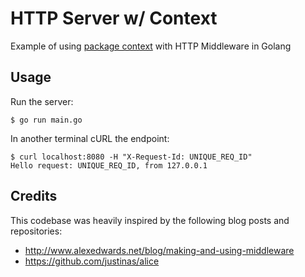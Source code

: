 # HTTP Server w/ Context

Example of using [package context][1] with HTTP Middleware in Golang

## Usage

Run the server:

    $ go run main.go

In another terminal cURL the endpoint:

    $ curl localhost:8080 -H "X-Request-Id: UNIQUE_REQ_ID"
    Hello request: UNIQUE_REQ_ID, from 127.0.0.1

## Credits

This codebase was heavily inspired by the following blog posts and repositories:

* http://www.alexedwards.net/blog/making-and-using-middleware
* https://github.com/justinas/alice

[1]: https://golang.org/pkg/context/
